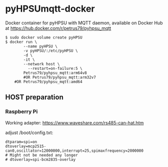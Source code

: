# pyHPSUmqtt-docker
Docker container for pyHPSU with MQTT daemon, available on Docker Hub at https://hub.docker.com/r/petrus79/pyhpsu_mqtt

```
$ sudo docker volume create pyHPSU
$ docker run \
        --name pyHPSU \
        -v pyHPSU/:/etc/pyHPSU \
        -d \
        -it \
        --network host \
	      --restart=on-failure:5 \
        Petrus79/pyhpsu_mqtt:arm64v8
        #OR Petrus79/pyhpsu_mqtt:arm32v7
	#OR Petrus79/pyhpsu_mqtt:amd64
```

## HOST preparation
### Raspberry Pi
Working adapter: https://www.waveshare.com/rs485-can-hat.htm

adjust /boot/config.txt:
```
dtparam=spi=on
dtoverlay=mcp2515-can0,oscillator=12000000,interrupt=25,spimaxfrequency=2000000
# Might not be needed any longer
# dtoverlay=spi-bcm2835-overlay
```

